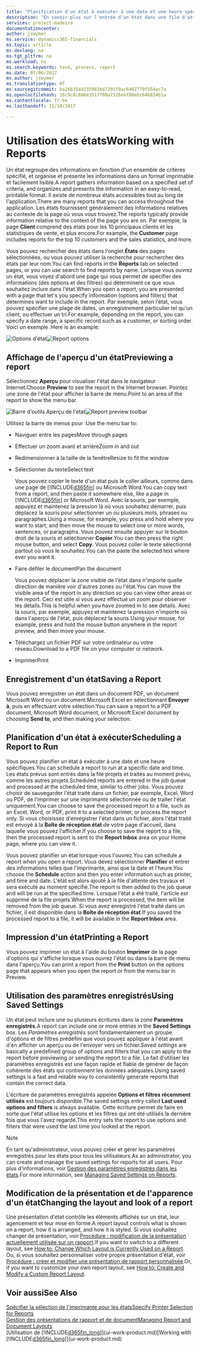 ```yaml
---
title: "Planification d'un état à exécuter à une date et une heure spécifiques | Microsoft Docs"
description: "En savoir plus sur l'entrée d'un état dans une file d'attente de projets et la planification de son traitement à une date et à une heure spécifiques."
services: project-madeira
documentationcenter: 
author: jswymer
ms.service: dynamics365-financials
ms.topic: article
ms.devlang: na
ms.tgt_pltfrm: na
ms.workload: na
ms.search.keywords: task, process, report
ms.date: 07/06/2017
ms.author: jswymer
ms.translationtype: HT
ms.sourcegitcommit: ba26b354d235981bd7291f9ac6402779f554ac7a
ms.openlocfilehash: 16c9c8c896e3517f08a7326eef88ebc646834b1a
ms.contentlocale: fr-be
ms.lasthandoff: 11/10/2017

---
```

# <a name="working-with-reports"></a><span data-ttu-id="0ffef-103">Utilisation des états</span><span class="sxs-lookup"><span data-stu-id="0ffef-103">Working with Reports</span></span>
<span data-ttu-id="0ffef-104">Un état regroupe des informations en fonction d'un ensemble de critères spécifié, et organise et présente les informations dans un format imprimable et facilement lisible.</span><span class="sxs-lookup"><span data-stu-id="0ffef-104">A report gathers information based on a specified set of criteria, and organizes and presents the information in an easy-to-read, printable format.</span></span> <span data-ttu-id="0ffef-105">Il existe de nombreux états accessibles tout au long de l'application.</span><span class="sxs-lookup"><span data-stu-id="0ffef-105">There are many reports that you can access throughout the application.</span></span> <span data-ttu-id="0ffef-106">Les états fournissent généralement des informations relatives au contexte de la page où vous vous trouvez.</span><span class="sxs-lookup"><span data-stu-id="0ffef-106">The reports typically provide information relative to the context of the page you are on.</span></span> <span data-ttu-id="0ffef-107">Par exemple, la page **Client** comprend des états pour les 10 principaux clients et les statistiques de vente, et plus encore.</span><span class="sxs-lookup"><span data-stu-id="0ffef-107">For example, the **Customer** page includes reports for the top 10 customers and the sales statistics, and more.</span></span>

<span data-ttu-id="0ffef-108">Vous pouvez rechercher des états dans l'onglet **États** des pages sélectionnées, ou vous pouvez utiliser la recherche pour rechercher des états par leur nom.</span><span class="sxs-lookup"><span data-stu-id="0ffef-108">You can find reports in the **Reports** tab on selected pages, or you can use search to find reports by name.</span></span> <span data-ttu-id="0ffef-109">Lorsque vous ouvrez un état, vous voyez d'abord une page qui vous permet de spécifier des informations (des options et des filtres) qui déterminent ce que vous souhaitez inclure dans l'état.</span><span class="sxs-lookup"><span data-stu-id="0ffef-109">When you open a report, you are presented with a page that let's you specify information (options and filters) that determines want to include in the report.</span></span> <span data-ttu-id="0ffef-110">Par exemple, selon l'état, vous pouvez spécifier une plage de dates, un enregistrement particulier tel qu'un client, ou effectuer un tri.</span><span class="sxs-lookup"><span data-stu-id="0ffef-110">For example, depending on the report, you can specify a date range, a specific record such as a customer, or sorting order.</span></span> <span data-ttu-id="0ffef-111">Voici un exemple :</span><span class="sxs-lookup"><span data-stu-id="0ffef-111">Here is an example:</span></span>

<span data-ttu-id="0ffef-112">![Options d'état](media/report_options.png "Options d'état")</span><span class="sxs-lookup"><span data-stu-id="0ffef-112">![Report options](media/report_options.png "Report options")</span></span>

## <a name="previewing-a-report"></a><span data-ttu-id="0ffef-113">Affichage de l'aperçu d'un état</span><span class="sxs-lookup"><span data-stu-id="0ffef-113">Previewing a report</span></span>
<span data-ttu-id="0ffef-114">Sélectionnez **Aperçu** pour visualiser l'état dans le navigateur Internet.</span><span class="sxs-lookup"><span data-stu-id="0ffef-114">Choose **Preview** to see the report in the Internet browser.</span></span> <span data-ttu-id="0ffef-115">Pointez une zone de l'état pour afficher la barre de menu.</span><span class="sxs-lookup"><span data-stu-id="0ffef-115">Point to an area of the report to show the menu bar.</span></span>  

<span data-ttu-id="0ffef-116">![Barre d'outils Aperçu de l'état](media/report_viewer.png "Barre d'outils Aperçu de l'état")</span><span class="sxs-lookup"><span data-stu-id="0ffef-116">![Report preview toolbar](media/report_viewer.png "Report preview toolbar")</span></span>

<span data-ttu-id="0ffef-117">Utilisez la barre de menus pour :</span><span class="sxs-lookup"><span data-stu-id="0ffef-117">Use the menu bar to:</span></span>

-   <span data-ttu-id="0ffef-118">Naviguer entre les pages</span><span class="sxs-lookup"><span data-stu-id="0ffef-118">Move through pages</span></span>
-   <span data-ttu-id="0ffef-119">Effectuer un zoom avant et arrière</span><span class="sxs-lookup"><span data-stu-id="0ffef-119">Zoom in and out</span></span>
-   <span data-ttu-id="0ffef-120">Redimensionner à la taille de la fenêtre</span><span class="sxs-lookup"><span data-stu-id="0ffef-120">Resize to fit the window</span></span>
-   <span data-ttu-id="0ffef-121">Sélectionner du texte</span><span class="sxs-lookup"><span data-stu-id="0ffef-121">Select text</span></span>

    <span data-ttu-id="0ffef-122">Vous pouvez copier le texte d'un état puis le coller ailleurs, comme dans une page de [!INCLUDE[d365fin](includes/d365fin_md.md)] ou Microsoft Word.</span><span class="sxs-lookup"><span data-stu-id="0ffef-122">You can copy text from a report, and then paste it somewhere else, like a page in [!INCLUDE[d365fin](includes/d365fin_md.md)] or Microsoft Word.</span></span>  <span data-ttu-id="0ffef-123">Avec la souris, par exemple, appuyez et maintenez la pression là où vous souhaitez démarrer, puis déplacez la souris pour sélectionner un ou plusieurs mots, phrases ou paragraphes.</span><span class="sxs-lookup"><span data-stu-id="0ffef-123">Using a mouse, for example, you press and hold where you want to start, and then move the mouse to select one or more words, sentences, or paragraphs.</span></span> <span data-ttu-id="0ffef-124">Vous pouvez ensuite appuyer sur le bouton droit de la souris et sélectionner **Copier**.</span><span class="sxs-lookup"><span data-stu-id="0ffef-124">You can then press the right mouse button, and select **Copy**.</span></span> <span data-ttu-id="0ffef-125">Vous pouvez coller le texte sélectionné partout où vous le souhaitez.</span><span class="sxs-lookup"><span data-stu-id="0ffef-125">You can the paste the selected text where ever you want it.</span></span>
-   <span data-ttu-id="0ffef-126">Faire défiler le document</span><span class="sxs-lookup"><span data-stu-id="0ffef-126">Pan the document</span></span>

    <span data-ttu-id="0ffef-127">Vous pouvez déplacer la zone visible de l'état dans n'importe quelle direction de manière voir d'autres zones ou l'état.</span><span class="sxs-lookup"><span data-stu-id="0ffef-127">You can move the visible area of the report in any direction so you can view other areas or the report.</span></span> <span data-ttu-id="0ffef-128">Ceci est utile si vous avez effectué un zoom pour observer les détails.</span><span class="sxs-lookup"><span data-stu-id="0ffef-128">This is helpful when you have zoomed in to see details.</span></span>  <span data-ttu-id="0ffef-129">Avec la souris, par exemple, appuyez et maintenez la pression n'importe où dans l'aperçu de l'état, puis déplacez la souris.</span><span class="sxs-lookup"><span data-stu-id="0ffef-129">Using your mouse, for example, press and hold the mouse button anywhere in the report preview, and then move your mouse.</span></span>

-   <span data-ttu-id="0ffef-130">Téléchargez un fichier PDF sur votre ordinateur ou votre réseau.</span><span class="sxs-lookup"><span data-stu-id="0ffef-130">Download to a PDF file on your computer or network.</span></span>
-   <span data-ttu-id="0ffef-131">Imprimer</span><span class="sxs-lookup"><span data-stu-id="0ffef-131">Print</span></span>


## <a name="saving-a-report"></a><span data-ttu-id="0ffef-132">Enregistrement d'un état</span><span class="sxs-lookup"><span data-stu-id="0ffef-132">Saving a Report</span></span>
<span data-ttu-id="0ffef-133">Vous pouvez enregistrer un état dans un document PDF, un document Microsoft Word ou un document Microsoft Excel en sélectionnant **Envoyer à**, puis en effectuant votre sélection.</span><span class="sxs-lookup"><span data-stu-id="0ffef-133">You can save a report to a PDF document, Microsoft Word document, or Microsoft Excel document by choosing **Send to**, and then making your selection.</span></span>

## <a name="ScheduleReport"></a> <span data-ttu-id="0ffef-134">Planification d'un état à exécuter</span><span class="sxs-lookup"><span data-stu-id="0ffef-134">Scheduling a Report to Run</span></span>
<span data-ttu-id="0ffef-135">Vous pouvez planifier un état à exécuter à une date et une heure spécifiques.</span><span class="sxs-lookup"><span data-stu-id="0ffef-135">You can schedule a report to run at a specific date and time.</span></span> <span data-ttu-id="0ffef-136">Les états prévus sont entrés dans la file projets et traités au moment prévu, comme les autres projets.</span><span class="sxs-lookup"><span data-stu-id="0ffef-136">Scheduled reports are entered in the job queue and processed at the scheduled time, similar to other jobs.</span></span> <span data-ttu-id="0ffef-137">Vous pouvez choisir de sauvegarder l'état traité dans un fichier, par exemple, Excel, Word ou PDF, de l'imprimer sur une imprimante sélectionnée ou de traiter l'état uniquement.</span><span class="sxs-lookup"><span data-stu-id="0ffef-137">You can choose to save the processed report to a file, such as an Excel, Word, or PDF, print it to a selected printer, or process the report only.</span></span> <span data-ttu-id="0ffef-138">Si vous choisissez d'enregistrer l'état dans un fichier, alors l'état traité est envoyé à la **Boîte de réception état** de votre page d'accueil, dans laquelle vous pouvez l'afficher.</span><span class="sxs-lookup"><span data-stu-id="0ffef-138">If you choose to save the report to a file, then the processed report is sent to the **Report Inbox** area on your Home page, where you can view it.</span></span>

<span data-ttu-id="0ffef-139">Vous pouvez planifier un état lorsque vous l'ouvrez.</span><span class="sxs-lookup"><span data-stu-id="0ffef-139">You can schedule a report when you open a report.</span></span> <span data-ttu-id="0ffef-140">Vous devez sélectionner **Planifier** et entrer des informations telles que l'imprimante, ainsi que la date et l'heure.</span><span class="sxs-lookup"><span data-stu-id="0ffef-140">You choose the **Schedule** action and then you enter information such as printer, and time and date.</span></span> <span data-ttu-id="0ffef-141">L'état est alors ajouté à la file d'attente des travaux et sera exécuté au moment spécifié.</span><span class="sxs-lookup"><span data-stu-id="0ffef-141">The report is then added to the job queue and will be run at the specified time.</span></span> <span data-ttu-id="0ffef-142">Lorsque l'état a été traité, l'article est supprimé de la file projets.</span><span class="sxs-lookup"><span data-stu-id="0ffef-142">When the report is processed, the item will be removed from the job queue.</span></span> <span data-ttu-id="0ffef-143">Si vous avez enregistré l'état traité dans un fichier, il est disponible dans la **Boîte de réception état**.</span><span class="sxs-lookup"><span data-stu-id="0ffef-143">If you saved the processed report to a file, it will be available in the **Report Inbox** area.</span></span>

## <a name="PrintReport"></a><span data-ttu-id="0ffef-144">Impression d'un état</span><span class="sxs-lookup"><span data-stu-id="0ffef-144">Printing a Report</span></span>
<span data-ttu-id="0ffef-145">Vous pouvez imprimer un état à l'aide du bouton **Imprimer** de la page d'options qui s'affiche lorsque vous ouvrez l'état ou dans la barre de menu dans l'aperçu.</span><span class="sxs-lookup"><span data-stu-id="0ffef-145">You can print a report from the **Print** button on the options page that appears when you open the report or from the menu bar in Preview.</span></span>

## <a name="using-saved-settings"></a><span data-ttu-id="0ffef-146">Utilisation des paramètres enregistrés</span><span class="sxs-lookup"><span data-stu-id="0ffef-146">Using Saved Settings</span></span>
<span data-ttu-id="0ffef-147">Un état peut inclure une ou plusieurs écritures dans la zone **Paramètres enregistrés**.</span><span class="sxs-lookup"><span data-stu-id="0ffef-147">A report can include one or more entries in the **Saved Settings** box.</span></span> <span data-ttu-id="0ffef-148">Les *Paramètres enregistrés* sont fondamentalement un groupe d'options et de filtres prédéfini que vous pouvez appliquer à l'état avant d'en afficher un aperçu ou de l'envoyer vers un fichier.</span><span class="sxs-lookup"><span data-stu-id="0ffef-148">*Saved settings* are basically a predefined group of options and filters that you can apply to the report before previewing or sending the report to a file.</span></span> <span data-ttu-id="0ffef-149">Le fait d'utiliser les paramètres enregistrés est une façon rapide et fiable de générer de façon cohérente des états qui contiennent les données adéquates.</span><span class="sxs-lookup"><span data-stu-id="0ffef-149">Using saved settings is a fast and reliable way to consistently generate reports that contain the correct data.</span></span>

<span data-ttu-id="0ffef-150">L'écriture de paramètres enregistrés appelée **Options et filtres récemment utilisés** est toujours disponible.</span><span class="sxs-lookup"><span data-stu-id="0ffef-150">The saved settings entry called **Last used options and filters** is always available.</span></span> <span data-ttu-id="0ffef-151">Cette écriture permet de faire en sorte que l'état utilise les options et les filtres qui ont été utilisés la dernière fois que vous l'avez regardé.</span><span class="sxs-lookup"><span data-stu-id="0ffef-151">This entry sets the report to use options and filters that were used the last time you looked at the report.</span></span>

>[!NOTE]
><span data-ttu-id="0ffef-152">En tant qu'administrateur, vous pouvez créer et gérer les paramètres enregistrés pour les états pour tous les utilisateurs.</span><span class="sxs-lookup"><span data-stu-id="0ffef-152">As an administrator, you can create and manage the saved settings for reports for all users.</span></span> <span data-ttu-id="0ffef-153">Pour plus d'informations, voir [Gestion des paramètres enregistrés dans les états](reports-saving-reusing-settings.md).</span><span class="sxs-lookup"><span data-stu-id="0ffef-153">For more information, see [Managing Saved Settings on Reports](reports-saving-reusing-settings.md).</span></span>

## <a name="changing-the-layout-and-look-of-a-report"></a><span data-ttu-id="0ffef-154">Modification de la présentation et de l'apparence d'un état</span><span class="sxs-lookup"><span data-stu-id="0ffef-154">Changing the layout and look of a report</span></span>
<span data-ttu-id="0ffef-155">Une présentation d'état contrôle les éléments affichés sur un état, leur agencement et leur mise en forme.</span><span class="sxs-lookup"><span data-stu-id="0ffef-155">A report layout controls what is shown on a report, how it is arranged, and how it is styled.</span></span> <span data-ttu-id="0ffef-156">Si vous souhaitez changer de présentation, voir [Procédure : modification de la présentation actuellement utilisée sur un rapport](ui-how-change-layout-currently-used-report.md).</span><span class="sxs-lookup"><span data-stu-id="0ffef-156">If you want to switch to a different layout, see [How to: Change Which Layout is Currently Used on a Report](ui-how-change-layout-currently-used-report.md).</span></span> <span data-ttu-id="0ffef-157">Ou, si vous souhaitez personnaliser votre propre présentation d'état, voir [Procédure : créer et modifier une présentation de rapport personnalisée](ui-how-create-custom-report-layout.md).</span><span class="sxs-lookup"><span data-stu-id="0ffef-157">Or, if you want to customize your own report layout, see [How to: Create and Modify a Custom Report Layout](ui-how-create-custom-report-layout.md).</span></span>

## <a name="see-also"></a><span data-ttu-id="0ffef-158">Voir aussi</span><span class="sxs-lookup"><span data-stu-id="0ffef-158">See Also</span></span>
[<span data-ttu-id="0ffef-159">Spécifier la sélection de l'imprimante pour les états</span><span class="sxs-lookup"><span data-stu-id="0ffef-159">Specify Printer Selection for Reports</span></span>](ui-specify-printer-selection-reports.md)  
[<span data-ttu-id="0ffef-160">Gestion des présentations de rapport et de document</span><span class="sxs-lookup"><span data-stu-id="0ffef-160">Managing Report and Document Layouts</span></span>](ui-manage-report-layouts.md)  
<span data-ttu-id="0ffef-161">[Utilisation de [!INCLUDE[d365fin_long](includes/d365fin_long_md.md)]](ui-work-product.md)</span><span class="sxs-lookup"><span data-stu-id="0ffef-161">[Working with [!INCLUDE[d365fin_long](includes/d365fin_long_md.md)]](ui-work-product.md)</span></span>

